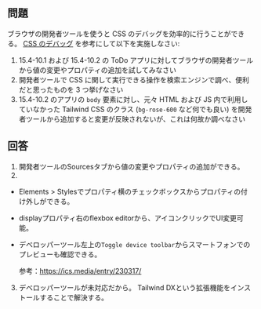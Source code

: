 ## 問題

ブラウザの開発者ツールを使うと CSS のデバッグを効率的に行うことができる。
[CSS のデバッグ](https://developer.mozilla.org/ja/docs/Learn/CSS/Building_blocks/Debugging_CSS) を参考にして以下を実施しなさい:

1. 15.4-10.1 および 15.4-10.2 の ToDo アプリに対してブラウザの開発者ツールから値の変更やプロパティの追加を試してみなさい
2. 開発者ツールで CSS に関して実行できる操作を検索エンジンで調べ、便利だと思ったものを 3 つ挙げなさい
3. 15.4-10.2 のアプリの `body` 要素に対し、元々 HTML および JS 内で利用していなかった Tailwind CSS のクラス (`bg-rose-600` など何でも良い) を開発者ツールから追加すると変更が反映されないが、これは何故か調べなさい

## 回答

1. 開発者ツールのSourcesタブから値の変更やプロパティの追加ができる。
2.

- Elements > Stylesでプロパティ横のチェックボックスからプロパティの付け外しができる。
- displayプロパティ右のflexbox editorから、アイコンクリックでUI変更可能。
- デベロッパーツール左上の`Toggle device toolbar`からスマートフォンでのプレビューも確認できる。

  参考：https://ics.media/entry/230317/

3. デベロッパーツールが未対応だから。
   Tailwind DXという拡張機能をインストールすることで解決する。
